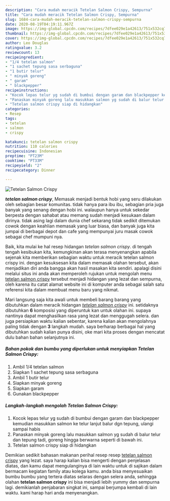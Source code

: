 ```yaml
---
description: "Cara mudah meracik Tetelan Salmon Crispy, Sempurna"
title: "Cara mudah meracik Tetelan Salmon Crispy, Sempurna"
slug: 1684-cara-mudah-meracik-tetelan-salmon-crispy-sempurna
date: 2020-08-19T04:19:11.967Z
image: https://img-global.cpcdn.com/recipes/7dfee029e1a42613/751x532cq70/tetelan-salmon-crispy-foto-resep-utama.jpg
thumbnail: https://img-global.cpcdn.com/recipes/7dfee029e1a42613/751x532cq70/tetelan-salmon-crispy-foto-resep-utama.jpg
cover: https://img-global.cpcdn.com/recipes/7dfee029e1a42613/751x532cq70/tetelan-salmon-crispy-foto-resep-utama.jpg
author: Leo Douglas
ratingvalue: 3.2
reviewcount: 13
recipeingredient:
- "1/4 tetelan salmon"
- "1 sachet tepung sasa serbaguna"
- "1 butir telur"
- " minyak goreng"
- " garam"
- " blackpepper"
recipeinstructions:
- "Kocok lepas telur yg sudah di bumbui dengan garam dan blackpepper kemudian masukkan salmon ke telur lanjut balur dgn tepung, ulangi sampai habis"
- "Panaskan minyak goreng lalu masukkan salmon yg sudah di balur telur dan tepung tadi, goreng hingga berwarna seperti di bawah ini."
- "Tetelan salmon crispy siap di hidangkan"
categories:
- Resep
tags:
- tetelan
- salmon
- crispy

katakunci: tetelan salmon crispy 
nutrition: 110 calories
recipecuisine: Indonesian
preptime: "PT23M"
cooktime: "PT33M"
recipeyield: "2"
recipecategory: Dinner

---
```



![Tetelan Salmon Crispy](https://img-global.cpcdn.com/recipes/7dfee029e1a42613/751x532cq70/tetelan-salmon-crispy-foto-resep-utama.jpg)

<b><i>tetelan salmon crispy</i></b>, Memasak menjadi bentuk hobi yang seru dilakukan oleh sebagian besar komunitas. tidak hanya para ibu ibu, sebagian pria juga banyak yang senang dengan hobi ini. walaupun hanya untuk sekedar berpesta dengan sahabat atau memang sudah menjadi kesukaan dalam dirinya. tidak asing lagi dalam dunia chef sekarang tidak sedikit ditemukan cowok dengan keahlian memasak yang luar biasa, dan banyak juga kita jumpai di berbagai depot dan cafe yang mempunyai juru masak cowok sebagai chef mumpuni nya.

Baik, kita mulai ke hal resep hidangan <i>tetelan salmon crispy</i>. di tengah tengah kesibukan kita, kemungkinan akan terasa menyenangkan apabila sejenak kita memberikan sebagian waktu untuk meracik tetelan salmon crispy ini. dengan kesuksesan kita dalam memasak olahan tersebut, akan menjadikan diri anda bangga akan hasil masakan kita sendiri. apalagi disini melalui situs ini anda akan memperoleh rujukan untuk mengolah menu <u>tetelan salmon crispy</u> tersebut menjadi hidangan yang lezat dan sempurna, oleh karena itu catat alamat website ini di komputer anda sebagai salah satu referensi kita dalam membuat menu baru yang nikmat.




Mari langsung saja kita awali untuk membeli barang barang yang dibutuhkan dalam meracik hidangan <u><i>tetelan salmon crispy</i></u> ini. setidaknya dibutuhkan <b>6</b> komposisi yang diperuntuk kan untuk olahan ini. supaya nantinya dapat menghasilkan rasa yang lezat dan menggugah selera. dan juga persiapkan waktu kalian sebentar, karena kalian akan mengolahnya paling tidak dengan <b>3</b> langkah mudah. saya berharap berbagai hal yang dibutuhkan sudah kalian punya disini, oke mari kita proses dengan mencatat dulu bahan bahan selanjutnya ini.

<!--inarticleads1-->

##### Bahan pokok dan bumbu yang diperlukan untuk menyiapkan Tetelan Salmon Crispy:

1. Ambil 1/4 tetelan salmon
1. Siapkan 1 sachet tepung sasa serbaguna
1. Ambil 1 butir telur
1. Siapkan  minyak goreng
1. Siapkan  garam
1. Gunakan  blackpepper




<!--inarticleads2-->

##### Langkah-langkah mengolah Tetelan Salmon Crispy:

1. Kocok lepas telur yg sudah di bumbui dengan garam dan blackpepper kemudian masukkan salmon ke telur lanjut balur dgn tepung, ulangi sampai habis
1. Panaskan minyak goreng lalu masukkan salmon yg sudah di balur telur dan tepung tadi, goreng hingga berwarna seperti di bawah ini.
1. Tetelan salmon crispy siap di hidangkan




Demikian sedikit bahasan makanan perihal resep resep <u>tetelan salmon crispy</u> yang lezat. saya harap kalian bisa mengerti dengan penjelasan diatas, dan kamu dapat mengulanginya di lain waktu untuk di sajikan dalam bermacam kegiatan family atau kolega kamu. anda bisa menyesuaikan bumbu bumbu yang tertera diatas selaras dengan selera anda, sehingga olahan <b>tetelan salmon crispy</b> ini bisa menjadi lebih yummy dan sempurna lagi. demikianlah penjabaran singkat ini, sampai berjumpa kembali di lain waktu. kami harap hari anda menyenangkan.
